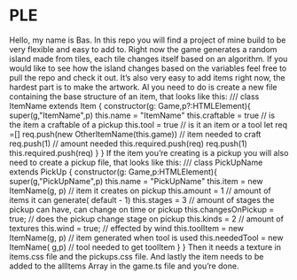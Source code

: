 # PLE

Hello, my name is Bas.
In this repo you will find a project of mine build to be very flexible and easy to add to.
Right now the game generates a random island made from tiles, each tile changes itself based on an algorithm. If you would like to see how the island changes based on the variables feel free to pull the repo and check it out.
It’s also very easy to add items right now, the hardest part is to make the artwork.
Al you need to do is create a new file containing the base structure of an item, that looks like this: 
/// <reference path="../includes/item.ts"/>
class ItemName extends Item {
    constructor(g: Game,p?:HTMLElement){
        super(g,"ItemName",p)
        this.name = "ItemName"
        this.craftable = true // is the item a craftable of a pickup 
        this.tool = true // is it an item or a tool
        let req =[] 
       	req.push(new OtherItemName(this.game)) // item needed to craft
        	req.push(1) // amount needed 
        this.required.push(req)
              req.push(1) 
        this.required.push(req)
    }
}
If the item you’re creating is a pickup you will also need to create a pickup file, that looks like this:
/// <reference path="../includes/pickUp.ts"/>
class PickUpName extends PickUp {
    constructor(g: Game,p:HTMLElement){
        super(g,"PickUpName",p)
        this.name = "PickUpName"
        this.item = new ItemName(g, p) // item it creates on pickup
        this.amount = 1 // amount of items it can generate( default - 1)
        this.stages = 3 // amount of stages the pickup can have, can change on time or pickup
        this.changesOnPickup = true; // does the pickup change stage on pickup
        this.kinds = 2 // amount of textures 
        this.wind = true; // effected by wind
        this.toolItem = new  ItemName(g, p) // item generated when tool is used 
        this.neededTool = new  ItemName( g,p) // tool needed to get toolItem
    }
}
Then it needs a texture in items.css file and the pickups.css file. And lastly the item needs to be added to the allItems Array in the game.ts file and you’re done.



